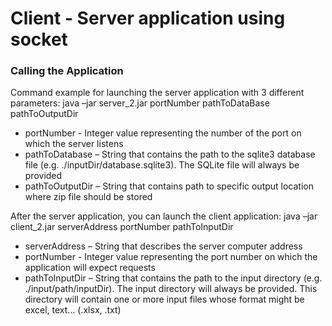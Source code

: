 # Client - Server application using socket

### Calling the Application

Command example for launching the server application with 3 different parameters:
java –jar server_2.jar portNumber pathToDataBase pathToOutputDir
* portNumber - Integer value representing the number of the port on which the server listens
* pathToDatabase – String that contains the path to the sqlite3 database file (e.g. ./inputDir/database.sqlite3). The SQLite file will always be provided
* pathToOutputDir – String that contains path to specific output location where zip file should be stored

After the server application, you can launch the client application:
java –jar client_2.jar serverAddress portNumber pathToInputDir
* serverAddress – String that describes the server computer address
* portNumber - Integer value representing the port number on which the application will expect requests
* pathToInputDir – String that contains the path to the input directory (e.g. ./input/path/inputDir). The input directory will always be provided. This directory will contain one or more input files whose format might be excel, text… (.xlsx, .txt)
